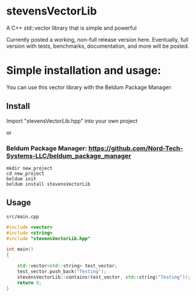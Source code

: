 # stevensVectorLib
A C++ std::vector library that is simple and powerful

Currently posted a working, non-full release version here. Eventually, full version with tests, benchmarks, documentation, and more will be posted.

# Simple installation and usage:
You can use this vector library with the Beldum Package Manager:

## Install
Import "stevensVectorLib.hpp" into your own project

or

### Beldum Package Manager: https://github.com/Nord-Tech-Systems-LLC/beldum_package_manager
```
mkdir new_project
cd new_project
beldum init
beldum install stevensVectorLib
```

## Usage
`src/main.cpp`
```cpp
#include <vector>
#include <string>
#include "stevensVectorLib.hpp"

int main()
{

    std::vector<std::string> test_vector;
    test_vector.push_back("Testing");
    stevensVectorLib::contains(test_vector, std::string("Testing"));
    return 0;
}

```